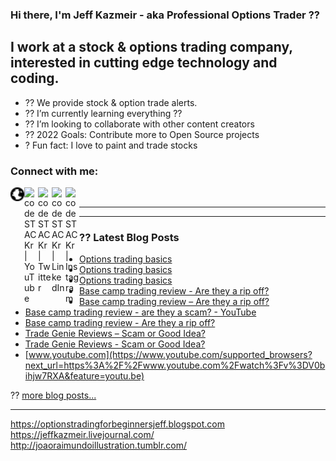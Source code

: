 

<!--
**jeffkazmeir/jeffkazmeir** is a ✨ _special_ ✨ repository because its `README.md` (this file) appears on your GitHub profile.

Here are some ideas to get you started:

- 🔭 I’m currently working on ...
- 🌱 I’m currently learning ...
- 👯 I’m looking to collaborate on ...
- 🤔 I’m looking for help with ...
- 💬 Ask me about ...
- 📫 How to reach me: ...
- 😄 Pronouns: ...
- ⚡ Fun fact: ...
-->
### Hi there, I'm Jeff Kazmeir - aka Professional Options Trader ??
## I work at a stock & options trading company, interested in cutting edge technology and coding.

- ?? We provide stock & option trade alerts.
- ?? I’m currently learning everything ??
- ?? I’m looking to collaborate with other content creators
- ?? 2022 Goals: Contribute more to Open Source projects
- ? Fun fact: I love to paint and trade stocks


### Connect with me:

[<img align="left" alt="codeSTACKr.com" width="22px" src="https://raw.githubusercontent.com/iconic/open-iconic/master/svg/globe.svg" />][website]
[<img align="left" alt="codeSTACKr | YouTube" width="22px" src="https://cdn.jsdelivr.net/npm/simple-icons@v3/icons/youtube.svg" />][youtube]
[<img align="left" alt="codeSTACKr | Twitter" width="22px" src="https://cdn.jsdelivr.net/npm/simple-icons@v3/icons/twitter.svg" />][twitter]
[<img align="left" alt="codeSTACKr | LinkedIn" width="22px" src="https://cdn.jsdelivr.net/npm/simple-icons@v3/icons/linkedin.svg" />][linkedin]
[<img align="left" alt="codeSTACKr | Instagram" width="22px" src="https://cdn.jsdelivr.net/npm/simple-icons@v3/icons/instagram.svg" />][instagram]

<br />

---

---

### ?? Latest Blog Posts

<!-- BLOG-POST-LIST:START -->
- [Options trading basics](https://howtotradeoptionsforbeginners.wordpress.com/2022/04/20/options-trading-basics/)
- [Options trading basics](https://optionstradingforbeginnersjeff.blogspot.com/2022/04/options-trading-basics.html)
- [Options trading basics](https://optionstradingforbeginnersjeff.blogspot.com/2022/04/options-trading-basics.html)
- [Base camp trading review - Are they a rip off?](https://optionstradingforbeginnersjeff.blogspot.com/2022/04/base-camp-trading-review-are-they-rip.html)
- [Base camp trading review – Are they a rip off?](https://howtotradeoptionsforbeginners.wordpress.com/2022/04/18/base-camp-trading-review-are-they-a-rip-off/)
- [Base camp trading review - are they a scam? - YouTube](https://www.youtube.com/watch?v=Ksn70IDgI-I&feature=youtu.be)
- [Base camp trading review - Are they a rip off?](https://optionstradingforbeginnersjeff.blogspot.com/2022/04/base-camp-trading-review-are-they-rip.html)
- [Trade Genie Reviews – Scam or Good Idea?](https://howtotradeoptionsforbeginners.wordpress.com/2022/04/07/trade-genie-reviews-scam-or-good-idea/)
- [Trade Genie Reviews - Scam or Good Idea?](https://optionstradingforbeginnersjeff.blogspot.com/2022/04/trade-genie-reviews-scam-or-good-idea.html)
- [www.youtube.com](https://www.youtube.com/supported_browsers?next_url=https%3A%2F%2Fwww.youtube.com%2Fwatch%3Fv%3DV0bihjw7RXA&feature=youtu.be)
<!-- BLOG-POST-LIST:END -->

?? [more blog posts...](https://theministerofcapitalism.com/blog/)

---


[website]: https://kingtradingsystems.com/blog/
[twitter]: https://twitter.com/optionstradejef
[youtube]: https://www.youtube.com/channel/UCEo82TuA0YdbXyO2oPecIHQ
[instagram]: https://tradingoptionsforbeginners.medium.com
[linkedin]: https://ca.linkedin.com/in/theministerofcapitalism
 https://optionstradingforbeginnersjeff.blogspot.com
 https://jeffkazmeir.livejournal.com/
 http://joaoraimundoillustration.tumblr.com/



